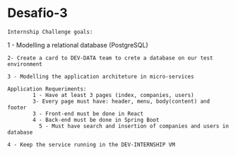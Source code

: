 # Desafio-3

	Internship Challenge goals:
	
  1 - Modelling a relational database (PostgreSQL)
	
	2- Create a card to DEV-DATA team to crete a database on our test environment
  
	3 - Modelling the application architeture in micro-services
  
    Application Requeriments:
            1 - Have at least 3 pages (index, companies, users)
            3- Every page must have: header, menu, body(content) and footer
            3 - Front-end must be done in React
            4 - Back-end must be done in Spring Boot
	          5 - Must have search and insertion of companies and users in database
            
    4 - Keep the service running in the DEV-INTERNSHIP VM
